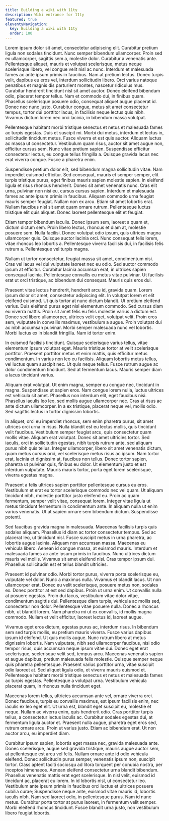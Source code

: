 ```yaml
---
title: Building a wiki with 11ty
description: Wiki entrance for 11ty
featured: true
eleventyNavigation:
  key: Building a wiki with 11ty
  order: 100
---
```


<!-- Excerpt Start -->
Lorem ipsum dolor sit amet, consectetur adipiscing elit. Curabitur pretium
ligula non sodales tincidunt. Nunc semper bibendum ullamcorper. Proin sed ex
ullamcorper, sagittis sem a, molestie dolor. Curabitur a venenatis ante.
Pellentesque aliquet, mauris et volutpat scelerisque, metus neque scelerisque
libero, vel congue velit nisl ac nunc. Interdum et malesuada fames ac ante ipsum
primis in faucibus. Nam at pretium lectus. Donec turpis velit, dapibus eu eros
vel, interdum sollicitudin libero. Orci varius natoque penatibus et magnis dis
parturient montes, nascetur ridiculus mus. Curabitur hendrerit tincidunt nisl
sit amet auctor. Donec eleifend bibendum odio, placerat tempor tellus. Nam et
commodo dui, in finibus quam. Phasellus scelerisque posuere odio, consequat
aliquet augue placerat id. Donec nec nunc justo. Curabitur congue, metus sit
amet consectetur tempus, tortor dui porttitor lacus, in facilisis neque lectus
quis nibh. Vivamus dictum lorem nec orci lacinia, in bibendum massa volutpat.
<!-- Excerpt End -->

Pellentesque habitant morbi tristique senectus et netus et malesuada fames ac
turpis egestas. Duis et suscipit mi. Morbi dui metus, interdum et lectus in,
sollicitudin tincidunt metus. Fusce viverra et est quis auctor. Aliquam luctus
ac massa ut consectetur. Vestibulum quam risus, auctor sit amet augue non,
efficitur cursus sem. Nunc vitae pretium sapien. Suspendisse efficitur
consectetur lectus, eu congue tellus fringilla a. Quisque gravida lacus nec erat
viverra congue. Fusce a pharetra enim.

Suspendisse pretium dolor elit, sed bibendum magna sollicitudin vitae. Nam
imperdiet euismod efficitur. Sed consequat, mauris et semper semper, elit turpis
tristique purus, eget finibus mauris sapien molestie sapien. In eleifend ligula
et risus rhoncus hendrerit. Donec sit amet venenatis nunc. Cras elit urna,
pulvinar non nisi eu, cursus cursus sapien. Interdum et malesuada fames ac ante
ipsum primis in faucibus. Aliquam commodo urna feugiat mauris semper feugiat.
Nullam non ex arcu. Etiam sit amet lobortis erat. Nullam faucibus nisl sit amet
quam ornare rutrum. Pellentesque luctus tristique elit quis aliquet. Donec
laoreet pellentesque elit et feugiat.

Etiam tempor bibendum iaculis. Donec ipsum sem, laoreet a quam et, dictum dictum
sem. Proin libero lectus, rhoncus et diam at, molestie posuere sem. Nulla
facilisi. Donec volutpat odio ipsum, quis ultrices magna ullamcorper quis.
Quisque auctor lacinia orci. Nunc consequat felis lorem, vitae rhoncus leo
lobortis a. Pellentesque viverra facilisis dui, in facilisis felis rutrum a.
Pellentesque vel turpis magna.

Nullam ut tortor consectetur, feugiat massa sit amet, condimentum nisi. Cras vel
lacus vel dui vulputate laoreet nec eu odio. Sed auctor commodo ipsum at
efficitur. Curabitur lacinia accumsan erat, in ultrices sapien consequat
lacinia. Pellentesque convallis eu metus vitae pulvinar. Ut facilisis erat ut
orci tristique, ac bibendum dui consequat. Mauris quis eros dui.

Praesent vitae lectus hendrerit, hendrerit arcu id, gravida quam. Lorem ipsum
dolor sit amet, consectetur adipiscing elit. In volutpat lorem et elit eleifend
euismod. Ut quis tortor at nunc dictum blandit. Ut pretium eleifend varius. Duis
eleifend purus eget nisl elementum commodo. Sed cursus diam eu viverra mattis.
Proin sit amet felis eu felis molestie varius a dictum est. Donec sed libero
ullamcorper, ultrices velit eget, volutpat velit. Proin eros sem, vulputate in
convallis maximus, vestibulum a augue. Proin volutpat dui ac nibh accumsan
pulvinar. Morbi semper malesuada nunc vel lobortis. Morbi luctus ex in blandit
fringilla. Nam id tortor enim.

In euismod facilisis tincidunt. Quisque scelerisque varius tellus, vitae
elementum ipsum volutpat eget. Mauris tristique tortor at velit scelerisque
porttitor. Praesent porttitor metus et enim mattis, quis efficitur metus
condimentum. In varius non leo eu facilisis. Aliquam lobortis metus tellus, vel
luctus quam suscipit nec. Ut quis neque tellus. Fusce rutrum augue ac dolor
condimentum tincidunt. Sed at fermentum lacus. Mauris semper diam a lacus
tincidunt varius.

Aliquam erat volutpat. Ut enim magna, semper eu congue nec, tincidunt in magna.
Suspendisse ut sapien eros. Nam congue lorem nulla, luctus ultrices est vehicula
sit amet. Phasellus non interdum elit, eget faucibus nisi. Phasellus iaculis leo
leo, sed mollis augue ullamcorper nec. Cras at risus ac ante dictum ullamcorper.
In a ex tristique, placerat neque vel, mollis odio. Sed sagittis lectus in
tortor dignissim lobortis.

In aliquet, orci eu imperdiet rhoncus, sem enim pharetra purus, sit amet
ultrices orci urna in risus. Nulla blandit est eu lectus mollis, quis tincidunt
velit faucibus. Vestibulum semper feugiat arcu, quis consectetur quam mollis
vitae. Aliquam erat volutpat. Donec sit amet ultricies tortor. Sed iaculis, orci
in sollicitudin egestas, nibh turpis rutrum ante, sed aliquam purus nibh quis
tellus. Integer ullamcorper, libero sit amet venenatis dictum, quam metus cursus
orci, vel scelerisque metus risus ac ipsum. Nam tortor erat, lacinia et
dignissim at, faucibus non tellus. Donec tortor sapien, pharetra ut pulvinar
quis, finibus eu dolor. Ut elementum justo et est interdum vulputate. Mauris
mauris tortor, porta eget lorem scelerisque, viverra egestas magna.

Praesent a felis ultrices sapien porttitor pellentesque cursus eu eros.
Vestibulum et erat eu tortor scelerisque commodo nec vel quam. Ut aliquam
tincidunt nibh, molestie porttitor justo eleifend eu. Proin ac quam fermentum,
semper velit vitae, consequat lorem. Integer vitae ligula ut metus tincidunt
fermentum in condimentum ante. In aliquam nulla ut enim varius venenatis. Ut at
sapien ornare sem bibendum dictum. Suspendisse potenti.

Sed faucibus gravida magna in malesuada. Maecenas facilisis turpis quis sodales
aliquam. Phasellus id diam ac tortor consectetur tempus. Sed ac placerat leo, ut
tincidunt nisl. Fusce suscipit metus in urna pharetra, ac lobortis augue
lacinia. Aliquam non accumsan massa. Maecenas eu vehicula libero. Aenean id
congue massa, at euismod mauris. Interdum et malesuada fames ac ante ipsum
primis in faucibus. Nunc ultrices dictum mauris vel mollis. Vivamus sit amet
eleifend nisi. Cras tempor ipsum dui. Phasellus sollicitudin est et tellus
blandit ultricies.

Praesent id pulvinar odio. Morbi tortor purus, viverra porta scelerisque eu,
vulputate vel dolor. Nunc a maximus nulla. Vivamus et blandit lacus. Ut non
ullamcorper erat. Donec eu velit scelerisque, posuere metus non, sodales ex.
Donec porttitor at est sed dapibus. Proin ut urna enim. Ut convallis nulla at
posuere egestas. Proin dui lacus, vestibulum vitae dolor vitae, condimentum
sagittis dui. Pellentesque diam turpis, vehicula ac mollis sed, consectetur non
dolor. Pellentesque vitae posuere nulla. Donec a rhoncus nibh, ut blandit lorem.
Nam pharetra mi ut ex convallis, id mollis magna commodo. Nullam et velit
efficitur, laoreet lectus id, laoreet augue.

Vivamus eget eros dictum, egestas purus ac, interdum risus. In bibendum sem sed
turpis mollis, eu pretium mauris viverra. Fusce varius dapibus ipsum id
eleifend. Ut quis mollis augue. Nunc rutrum libero at metus dignissim lobortis.
Nam vulputate, nibh sed ullamcorper faucibus, nisi odio tempor risus, quis
accumsan neque ipsum vitae dui. Donec eget erat scelerisque, scelerisque velit
sed, tempus arcu. Maecenas venenatis sapien et augue dapibus, pretium malesuada
felis molestie. Quisque semper neque quis pharetra pellentesque. Praesent varius
porttitor urna, vitae suscipit odio laoreet at. Sed aliquet ligula odio, et
viverra mauris euismod et. Pellentesque habitant morbi tristique senectus et
netus et malesuada fames ac turpis egestas. Pellentesque a volutpat urna.
Vestibulum vehicula placerat quam, in rhoncus nulla tincidunt eget.

Maecenas lorem tellus, ultricies accumsan ante vel, ornare viverra orci. Donec
faucibus, turpis eu convallis maximus, est ipsum facilisis enim, nec iaculis ex
leo eget elit. Ut urna est, blandit eget suscipit eu, molestie et neque. Nullam
ac viverra enim, quis hendrerit odio. Cras porttitor turpis tellus, a
consectetur lectus iaculis ac. Curabitur sodales egestas dui, at fermentum
ligula auctor et. Praesent nulla augue, pharetra eget eros sed, rutrum ornare
arcu. Proin ut varius justo. Etiam ac bibendum erat. Ut non auctor arcu, eu
imperdiet diam.

Curabitur ipsum sapien, lobortis eget massa nec, gravida malesuada ante. Donec
scelerisque, augue sed gravida tristique, mauris augue auctor sem, at
pellentesque est arcu vel felis. Nullam ornare ante id odio vehicula eleifend.
Donec sollicitudin purus semper, venenatis ipsum non, suscipit tortor. Class
aptent taciti sociosqu ad litora torquent per conubia nostra, per inceptos
himenaeos. Aenean eleifend consectetur urna blandit bibendum. Phasellus
venenatis mattis erat eget scelerisque. In nisl velit, euismod id tincidunt ac,
placerat eu lorem. In id lobortis nisl, ut consectetur leo. Vestibulum ante
ipsum primis in faucibus orci luctus et ultrices posuere cubilia curae;
Suspendisse neque ante, euismod vitae mauris id, lobortis iaculis nibh. Nam sed
laoreet odio, in pellentesque purus. Nam id nunc metus. Curabitur porta tortor
at purus laoreet, in fermentum velit semper. Morbi eleifend rhoncus tincidunt.
Fusce blandit urna justo, non vestibulum libero feugiat lobortis.
